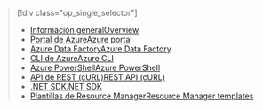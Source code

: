 > [!div class="op_single_selector"]
> * [<span data-ttu-id="573a0-101">Información general</span><span class="sxs-lookup"><span data-stu-id="573a0-101">Overview</span></span>](../articles/hdinsight/hdinsight-hadoop-provision-linux-clusters.md)
> * [<span data-ttu-id="573a0-102">Portal de Azure</span><span class="sxs-lookup"><span data-stu-id="573a0-102">Azure portal</span></span>](../articles/hdinsight/hdinsight-hadoop-create-linux-clusters-portal.md)
> * [<span data-ttu-id="573a0-103">Azure Data Factory</span><span class="sxs-lookup"><span data-stu-id="573a0-103">Azure Data Factory</span></span>](../articles/hdinsight/hdinsight-hadoop-create-linux-clusters-adf.md)
> * [<span data-ttu-id="573a0-104">CLI de Azure</span><span class="sxs-lookup"><span data-stu-id="573a0-104">Azure CLI</span></span>](../articles/hdinsight/hdinsight-hadoop-create-linux-clusters-azure-cli.md)
> * [<span data-ttu-id="573a0-105">Azure PowerShell</span><span class="sxs-lookup"><span data-stu-id="573a0-105">Azure PowerShell</span></span>](../articles/hdinsight/hdinsight-hadoop-create-linux-clusters-azure-powershell.md)
> * [<span data-ttu-id="573a0-106">API de REST (cURL)</span><span class="sxs-lookup"><span data-stu-id="573a0-106">REST API (cURL)</span></span>](../articles/hdinsight/hdinsight-hadoop-create-linux-clusters-curl-rest.md)
> * [<span data-ttu-id="573a0-107">.NET SDK</span><span class="sxs-lookup"><span data-stu-id="573a0-107">.NET SDK</span></span>](../articles/hdinsight/hdinsight-hadoop-create-linux-clusters-dotnet-sdk.md)
> * [<span data-ttu-id="573a0-108">Plantillas de Resource Manager</span><span class="sxs-lookup"><span data-stu-id="573a0-108">Resource Manager templates</span></span>](../articles/hdinsight/hdinsight-hadoop-create-linux-clusters-arm-templates.md)
> 
> 

